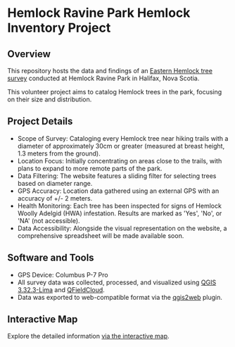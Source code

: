 # Hemlock Ravine Park Hemlock Inventory Project
## Overview
This repository hosts the data and findings of an [Eastern Hemlock tree survey](https://tabone.dev/hrp-hemlock-inventory) conducted at Hemlock Ravine Park in Halifax, Nova Scotia. 

This volunteer project aims to catalog Hemlock trees in the park, focusing on their size and distribution.

## Project Details
- Scope of Survey: Cataloging every Hemlock tree near hiking trails with a diameter of approximately 30cm or greater (measured at breast height, 1.3 meters from the ground).
- Location Focus: Initially concentrating on areas close to the trails, with plans to expand to more remote parts of the park.
- Data Filtering: The website features a sliding filter for selecting trees based on diameter range.
- GPS Accuracy: Location data gathered using an external GPS with an accuracy of +/- 2 meters.
- Health Monitoring: Each tree has been inspected for signs of Hemlock Woolly Adelgid (HWA) infestation. Results are marked as 'Yes', 'No', or 'NA' (not accessible).
- Data Accessibility: Alongside the visual representation on the website, a comprehensive spreadsheet will be made available soon.

## Software and Tools
- GPS Device: Columbus P-7 Pro
- All survey data was collected, processed, and visualized using [QGIS 3.32.3-Lima](https://qgis.org/en/site/) and [QFieldCloud](https://qfield.cloud/).
- Data was exported to web-compatible format via the [qgis2web](https://plugins.qgis.org/plugins/qgis2web/) plugin.

## Interactive Map
Explore the detailed information [via the interactive map](https://tabone.dev/hrp-hemlock-inventory).
